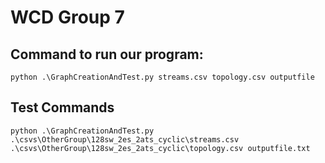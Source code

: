 # WCD Group 7

## Command to run our program:

```python .\GraphCreationAndTest.py streams.csv topology.csv outputfile```

## Test Commands

```python .\GraphCreationAndTest.py .\csvs\OtherGroup\128sw_2es_2ats_cyclic\streams.csv .\csvs\OtherGroup\128sw_2es_2ats_cyclic\topology.csv outputfile.txt```